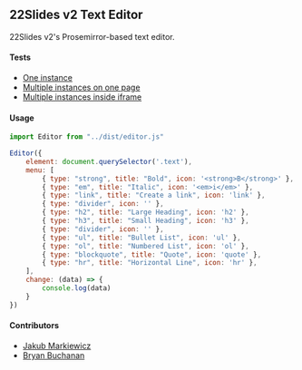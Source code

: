 ## 22Slides v2 Text Editor

22Slides v2's Prosemirror-based text editor.

#### Tests

- [One instance](https://bryanbuchanan.github.io/texteditor/test/index.html)
- [Multiple instances on one page](https://bryanbuchanan.github.io/texteditor/test/multiple.html)
- [Multiple instances inside iframe](https://bryanbuchanan.github.io/texteditor/test/frame.html)

#### Usage

```js
import Editor from "../dist/editor.js"

Editor({
    element: document.querySelector('.text'),
    menu: [
        { type: "strong", title: "Bold", icon: '<strong>B</strong>' },
        { type: "em", title: "Italic", icon: '<em>i</em>' },
        { type: "link", title: "Create a link", icon: 'link' },
        { type: "divider", icon: '' },
        { type: "h2", title: "Large Heading", icon: 'h2' },
        { type: "h3", title: "Small Heading", icon: 'h3' },
        { type: "divider", icon: '' },
        { type: "ul", title: "Bullet List", icon: 'ul' },
        { type: "ol", title: "Numbered List", icon: 'ol' },
        { type: "blockquote", title: "Quote", icon: 'quote' },
        { type: "hr", title: "Horizontal Line", icon: 'hr' },
    ],
    change: (data) => {
        console.log(data)
    }
})
```

#### Contributors

- [Jakub Markiewicz](https://github.com/JakubMarkiewicz)
- [Bryan Buchanan](https://github.com/bryanbuchanan)
